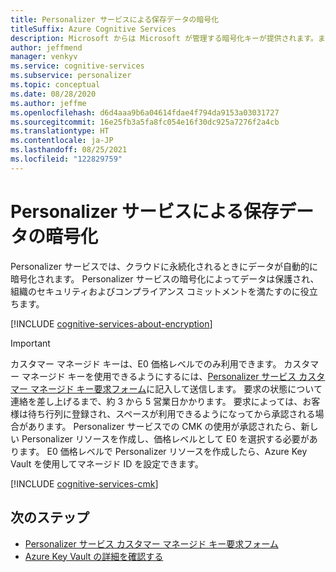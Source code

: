 ```yaml
---
title: Personalizer サービスによる保存データの暗号化
titleSuffix: Azure Cognitive Services
description: Microsoft からは Microsoft が管理する暗号化キーが提供されます。また、カスタマー マネージド キー (CMK) と呼ばれている独自のキーで自分の Cognitive Services サブスクリプションを管理することをお客様に許可します。 この記事では、Personalizer での保存データの暗号化と、CMK を有効化および管理する方法について説明します。
author: jeffmend
manager: venkyv
ms.service: cognitive-services
ms.subservice: personalizer
ms.topic: conceptual
ms.date: 08/28/2020
ms.author: jeffme
ms.openlocfilehash: d6d4aaa9b6a04614fdae4f794da9153a03031727
ms.sourcegitcommit: 16e25fb3a5fa8fc054e16f30dc925a7276f2a4cb
ms.translationtype: HT
ms.contentlocale: ja-JP
ms.lasthandoff: 08/25/2021
ms.locfileid: "122829759"
---
```

# <a name="personalizer-service-encryption-of-data-at-rest"></a>Personalizer サービスによる保存データの暗号化

Personalizer サービスでは、クラウドに永続化されるときにデータが自動的に暗号化されます。 Personalizer サービスの暗号化によってデータは保護され、組織のセキュリティおよびコンプライアンス コミットメントを満たすのに役立ちます。

[!INCLUDE [cognitive-services-about-encryption](../includes/cognitive-services-about-encryption.md)]

> [!IMPORTANT]
> カスタマー マネージド キーは、E0 価格レベルでのみ利用できます。 カスタマー マネージド キーを使用できるようにするには、[Personalizer サービス カスタマー マネージド キー要求フォーム](https://aka.ms/cogsvc-cmk)に記入して送信します。 要求の状態について連絡を差し上げるまで、約 3 から 5 営業日かかります。 要求によっては、お客様は待ち行列に登録され、スペースが利用できるようになってから承認される場合があります。 Personalizer サービスでの CMK の使用が承認されたら、新しい Personalizer リソースを作成し、価格レベルとして E0 を選択する必要があります。 E0 価格レベルで Personalizer リソースを作成したら、Azure Key Vault を使用してマネージド ID を設定できます。

[!INCLUDE [cognitive-services-cmk](../includes/configure-customer-managed-keys.md)]

## <a name="next-steps"></a>次のステップ

* [Personalizer サービス カスタマー マネージド キー要求フォーム](https://aka.ms/cogsvc-cmk)
* [Azure Key Vault の詳細を確認する](../../key-vault/general/overview.md)